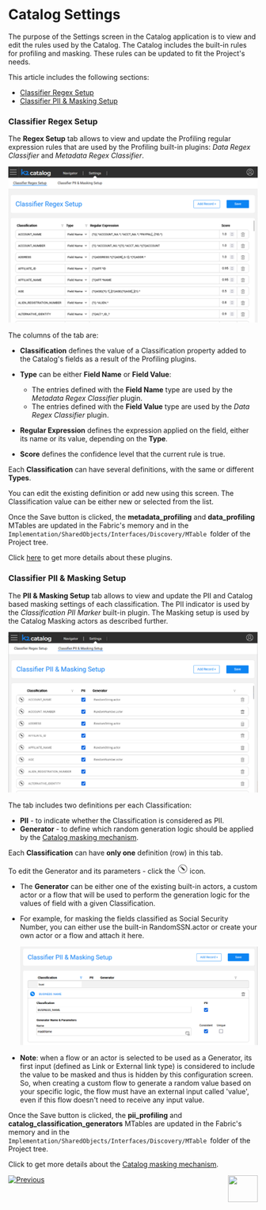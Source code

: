 <web>

# Catalog Settings

The purpose of the Settings screen in the Catalog application is to view and edit the rules used by the Catalog. The Catalog includes the built-in rules for profiling and masking. These rules can be updated to fit the Project's needs. 

This article includes the following sections:

* [Classifier Regex Setup](10_catalog_settings.md#classifier-regex-setup)
* [Classifier PII & Masking Setup](10_catalog_settings.md#classifier-pii--masking-setup)

### Classifier Regex Setup

The **Regex Setup** tab allows to view and update the Profiling regular expression rules that are used by the Profiling built-in plugins: *Data Regex Classifier* and *Metadata Regex Classifier*. 

<img src="images/settings_regex.png" style="zoom:80%;" />

The columns of the tab are:

* **Classification** defines the value of a Classification property added to the Catalog's fields as a result of the Profiling plugins. 

* **Type** can be either **Field Name** or **Field Value**:
  * The entries defined with the **Field Name** type are used by the *Metadata Regex Classifier* plugin.
  * The entries defined with the **Field Value** type are used by the *Data Regex Classifier* plugin.
* **Regular Expression** defines the expression applied on the field, either its name or its value, depending on the **Type**.
* **Score** defines the confidence level that the current rule is true. 

Each **Classification** can have several definitions, with the same or different **Types**.

You can edit the existing definition or add new using this screen. The Classification value can be either new or selected from the list.

Once the Save button is clicked, the **metadata_profiling** and **data_profiling** MTables are updated in the Fabric's memory and in the ```Implementation/SharedObjects/Interfaces/Discovery/MTable ```folder of the Project tree.

Click [here](04_plugin_framework.md#built-in-plugins) to get more details about these plugins. 

### Classifier PII & Masking Setup

The **PII & Masking Setup** tab allows to view and update the PII and Catalog based masking settings of each classification. The PII indicator is used by the *Classification PII Marker* built-in plugin. The Masking setup is used by the Catalog Masking actors as described further. 

<img src="images/settings_pii_mask.png" style="zoom:80%;" />

The tab includes two definitions per each Classification:

* **PII** - to indicate whether the Classification is considered as PII. 
* **Generator** - to define which random generation logic should be applied by the [Catalog masking mechanism](09_build_artifacts.md#catalog-masking).

Each **Classification** can have **only one** definition (row) in this tab.

To edit the Generator and its parameters - click the <img src="images/edit_masking.png" style="zoom: 80%;" /> icon.

* The **Generator** can be either one of the existing built-in actors, a custom actor or a flow that will be used to perform the generation logic for the values of field with a given Classification.

* For example, for masking the fields classified as Social Security Number, you can either use the built-in RandomSSN.actor or create your own actor or a flow and attach it here.

  <img src="images/settings_masking_edit.png" style="zoom: 80%;" />

* **Note**: when a flow or an actor is selected to be used as a Generator, its first input (defined as Link or External link type) is considered to include the value to be masked and thus is hidden by this configuration screen. So, when creating a custom flow to generate a random value based on your specific logic, the flow must have an  external input called 'value', even if this flow doesn't need to receive any input value.

Once the Save button is clicked, the **pii_profiling** and **catalog_classification_generators** MTables are updated in the Fabric's memory and in the ```Implementation/SharedObjects/Interfaces/Discovery/MTable ```folder of the Project tree.

Click to get more details about the [Catalog masking mechanism](09_build_artifacts.md#catalog-masking).



[![Previous](/articles/images/Previous.png)](08_search_catalog.md)[<img align="right" width="60" height="54" src="/articles/images/Next.png">](11_catalog_masking.md) 

</web>
